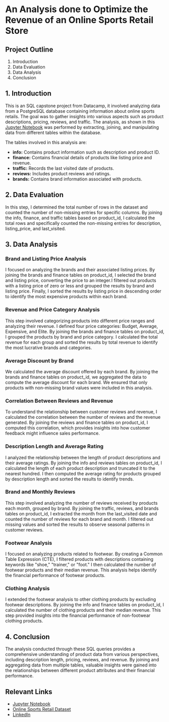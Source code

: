 # An Analysis done to Optimize the Revenue of an Online Sports Retail Store

## Project Outline 

1. Introduction
2. Data Evaluation
3. Data Analysis
4. Conclusion

## 1. Introduction
This is an SQL capstone project from Datacamp, it involved analyzing data from a PostgreSQL database containing information about online sports retails. The goal was to gather insights into various aspects such as product descriptions, pricing, reviews, and traffic. The analysis, as shown in this [Jupyter Notebook](https://github.com/OluwanifemiAjayi/Optimizing_online_sports_retail_revenue/blob/main/notebook.ipynb) was performed by extracting, joining, and manipulating data from different tables within the database.

The tables involved in this analysis are:

- **info:** Contains product information such as description and product ID.
- **finance:** Contains financial details of products like listing price and revenue.
- **traffic:** Records the last visited date of products.
- **reviews:** Includes product reviews and ratings.
- **brands:** Contains brand information associated with products.

## 2. Data Evaluation
In this step, I determined the total number of rows in the dataset and counted the number of non-missing entries for specific columns. By joining the info, finance, and traffic tables based on product_id, I calculated the total rows and specifically counted the non-missing entries for description, listing_price, and last_visited.

## 3. Data Analysis
### Brand and Listing Price Analysis
I focused on analyzing the brands and their associated listing prices. By joining the brands and finance tables on product_id, I selected the brand and listing price, converting the price to an integer.I filtered out products with a listing price of zero or less and grouped the results by brand and listing price. Finally, I sorted the results by listing price in descending order to identify the most expensive products within each brand.

### Revenue and Price Category Analysis
This step involved categorizing products into different price ranges and analyzing their revenue. I defined four price categories: Budget, Average, Expensive, and Elite. By joining the brands and finance tables on product_id, I grouped the products by brand and price category. I calculated the total revenue for each group and sorted the results by total revenue to identify the most lucrative brands and categories.

### Average Discount by Brand
We calculated the average discount offered by each brand. By joining the brands and finance tables on product_id, we aggregated the data to compute the average discount for each brand. We ensured that only products with non-missing brand values were included in this analysis.

### Correlation Between Reviews and Revenue
To understand the relationship between customer reviews and revenue, I calculated the correlation between the number of reviews and the revenue generated. By joining the reviews and finance tables on product_id, I computed this correlation, which provides insights into how customer feedback might influence sales performance.

### Description Length and Average Rating
I analyzed the relationship between the length of product descriptions and their average ratings. By joining the info and reviews tables on product_id, I calculated the length of each product description and truncated it to the nearest hundred. I then computed the average rating for products grouped by description length and sorted the results to identify trends.

### Brand and Monthly Reviews
This step involved analyzing the number of reviews received by products each month, grouped by brand. By joining the traffic, reviews, and brands tables on product_id, I extracted the month from the last_visited date and counted the number of reviews for each brand and month. I filtered out missing values and sorted the results to observe seasonal patterns in customer reviews.

### Footwear Analysis
I focused on analyzing products related to footwear. By creating a Common Table Expression (CTE), I filtered products with descriptions containing keywords like "shoe," "trainer," or "foot." I then calculated the number of footwear products and their median revenue. This analysis helps identify the financial performance of footwear products.

### Clothing Analysis
I extended the footwear analysis to other clothing products by excluding footwear descriptions. By joining the info and finance tables on product_id, I calculated the number of clothing products and their median revenue. This step provided insights into the financial performance of non-footwear clothing products.

## 4. Conclusion
The analysis conducted through these SQL queries provides a comprehensive understanding of product data from various perspectives, including description length, pricing, reviews, and revenue. By joining and aggregating data from multiple tables, valuable insights were gained into the relationships between different product attributes and their financial performance. 

## Relevant Links
- [Jupyter Notebook](https://github.com/OluwanifemiAjayi/Optimizing_online_sports_retail_revenue/blob/main/notebook.ipynb)
- [Online Sports Retail Dataset](https://github.com/OluwanifemiAjayi/Optimizing_online_sports_retail_revenue/tree/main/datasets)
- [LinkedIn](https://www.linkedin.com/in/oluwanifemiii)
